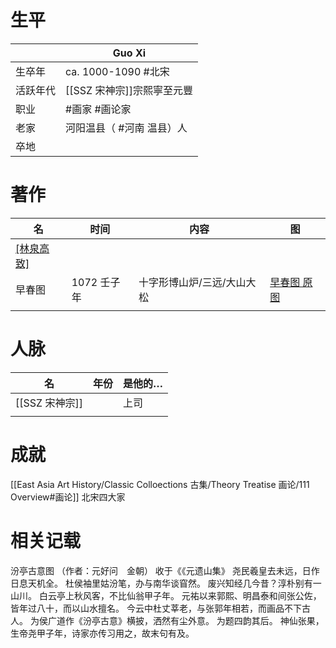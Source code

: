 # 生平
|          | Guo Xi                    |
| -------- | ------------------------- |
| 生卒年   | ca. 1000-1090 #北宋       |
| 活跃年代 | [[SSZ 宋神宗]]宗熙寧至元豐    |
| 职业     | #画家  #画论家            |
| 老家     | 河阳温县（ #河南 温县）人 |
| 卒地     |                           |
                    

# 著作

| 名           | 时间        | 内容   | 图  |
| ------------ | ----------- | ------ | --- |
| [[林泉高致]](画论) |             |        |     |
| 早春图       | 1072 壬子年 | 十字形博山炉/三远/大山大松| [早春图 原图](http://g2.ltfc.net/view/SUHA/6089867faec69d5015f5f6a6)
    |

# 人脉
| 名         | 年份 | 是他的… |
| ---------- | ---- | -------- |
| [[SSZ 宋神宗]] |      | 上司     |
|            |      |          |           |      |          |

# 成就
[[East Asia Art History/Classic Colloections 古集/Theory Treatise 画论/111 Overview#画论]]
北宋四大家

# 相关记载
汾亭古意图 （作者：元好问　金朝）
收于《《元遗山集》
尧民羲皇去未远，日作日息天机全。
杜侯袖里姑汾笔，办与南华谈窅然。
废兴知经几今昔？淳朴别有一山川。
白云亭上秋风客，不比仙翁甲子年。
元祐以来郭熙、明昌泰和间张公佐，皆年过八十，而以山水擅名。
今云中杜丈莘老，与张郭年相若，而画品不下古人。
为侯广道作《汾亭古意》横披，洒然有尘外意。
为题四韵其后。
神仙张果，生帝尧甲子年，诗家亦传习用之，故末句有及。